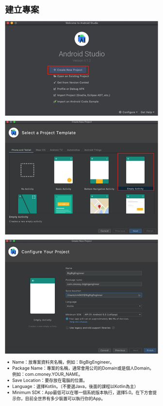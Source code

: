 # 建立專案



![&#x5EFA;&#x7ACB;&#x65B0;&#x5C08;&#x6848;](../.gitbook/assets/create_project1.png)

![&#x9078;&#x64C7;&#x6A23;&#x677F;](../.gitbook/assets/create_project2.png)

![&#x8F38;&#x5165;&#x5C08;&#x6848;&#x8CC7;&#x8A0A;](../.gitbook/assets/create_project3.png)

* Name：放專案資料夾名稱，例如：BigBigEngineer。
* Package Name：專案的名稱，通常會用公司的Domain或是個人Domain。例如：com.cmoney.YOUR\_NAME。
* Save Location：要存放在電腦的位置。
* Language：選擇Kotlin。（不要選Java，後面的課程以Kotlin為主）
* Minimum SDK：App最低可以在哪一個系統版本執行，選擇5.0。在下方會提示你，目前全世界有多少裝置可以執行你的App。



